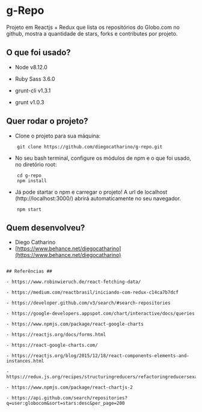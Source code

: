 # g-Repo

Projeto em Reactjs + Redux que lista os repositórios do Globo.com no github, mostra a quantidade de stars, forks e contributes por projeto.


## O que foi usado?

- Node v8.12.0

- Ruby Sass 3.6.0

- grunt-cli v1.3.1

- grunt v1.0.3


## Quer rodar o projeto?


-  Clone o projeto para sua máquina:
```
	git clone https://github.com/diegocatharino/g-repo.git
```

- No seu bash terminal, configure os módulos de npm e o que foi usado, no diretório root:
```
	cd g-repo
	npm install
```

- Já pode startar o npm e carregar o projeto! A url de localhost (http://localhost:3000/) abrirá automaticamente no seu navegador.
```	
	npm start
```


## Quem desenvolveu?

- Diego Catharino
- [https://www.behance.net/diegocatharino](https://www.behance.net/diegocatharino)


```

## Referências ##

- https://www.robinwieruch.de/react-fetching-data/

- https://medium.com/reactbrasil/iniciando-com-redux-c14ca7b7dcf

- https://developer.github.com/v3/search/#search-repositories

- https://google-developers.appspot.com/chart/interactive/docs/queries

- https://www.npmjs.com/package/react-google-charts

- https://reactjs.org/docs/forms.html

- https://react-google-charts.com/

- https://reactjs.org/blog/2015/12/18/react-components-elements-and-instances.html

- https://redux.js.org/recipes/structuringreducers/refactoringreducersexample

- https://www.npmjs.com/package/react-chartjs-2

- https://api.github.com/search/repositories?q=user:globocom&sort=stars:desc&per_page=200